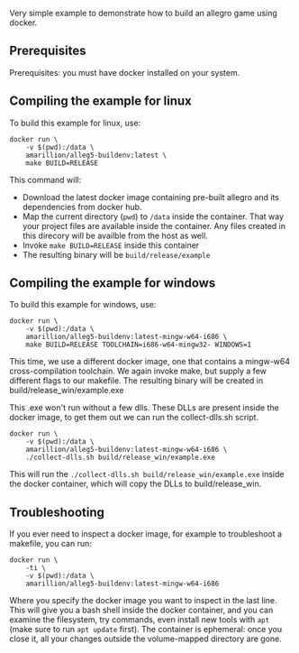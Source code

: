 Very simple example to demonstrate how to build an allegro game using docker.

## Prerequisites

Prerequisites: you must have docker installed on your system.

## Compiling the example for linux

To build this example for linux, use:

```
docker run \
	-v $(pwd):/data \
	amarillion/alleg5-buildenv:latest \
	make BUILD=RELEASE
```

This command will:
* Download the latest docker image containing pre-built allegro and its dependencies from docker hub.
* Map the current directory (`pwd`) to `/data` inside the container. That way your project files
are available inside the container. Any files created in this direcory will be availble from the host as well.
* Invoke `make BUILD=RELEASE` inside this container
* The resulting binary will be `build/release/example`

## Compiling the example for windows

To build this example for windows, use:
```
docker run \
	-v $(pwd):/data \
	amarillion/alleg5-buildenv:latest-mingw-w64-i686 \
	make BUILD=RELEASE TOOLCHAIN=i686-w64-mingw32- WINDOWS=1
```

This time, we use a different docker image, one that contains a mingw-w64 cross-compilation toolchain. 
We again invoke make, but supply a few different flags to our makefile. The resulting binary will be created in build/release_win/example.exe

This .exe won't run without a few dlls. These DLLs are present inside the docker image, to get them out we can run the collect-dlls.sh script.

```
docker run \
	-v $(pwd):/data \
	amarillion/alleg5-buildenv:latest-mingw-w64-i686 \
	./collect-dlls.sh build/release_win/example.exe
```

This will run the `./collect-dlls.sh build/release_win/example.exe` inside the docker container, which will copy the DLLs to build/release_win.


## Troubleshooting

If you ever need to inspect a docker image, for example to troubleshoot a makefile, you can run:

```
docker run \
 	-ti \
 	-v $(pwd):/data \
 	amarillion/alleg5-buildenv:latest-mingw-w64-i686
```

Where you specify the docker image you want to inspect in the last line. This will give you a bash shell inside the docker container, and you can examine the filesystem, try commands, even install new tools with `apt` (make sure to run `apt update` first). The container is ephemeral: once you close it, all your changes outside the volume-mapped directory are gone.